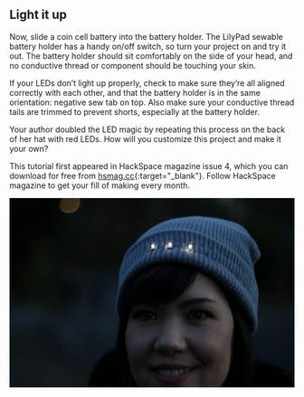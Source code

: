 ## Light it up

Now, slide a coin cell battery into the battery holder. The LilyPad sewable battery holder has a handy on/off switch, so turn your project on and try it out. The battery holder should sit comfortably on the side of your head, and no conductive thread or component should be touching your skin.

If your LEDs don’t light up properly, check to make sure they’re all aligned correctly with each other, and that the battery holder is in the same orientation: negative sew tab on top. Also make sure your conductive thread tails are trimmed to prevent shorts, especially at the battery holder. 

Your author doubled the LED magic by repeating this process on the back of her hat with red LEDs. How will you customize this project and make it your own?

This tutorial first appeared in HackSpace magazine issue 4, which you can download for free from [hsmag.cc](https://hsmag.cc){:target="_blank"}. Follow HackSpace magazine to get your fill of making every month.

![sew the circuit](images/Step6.JPG)